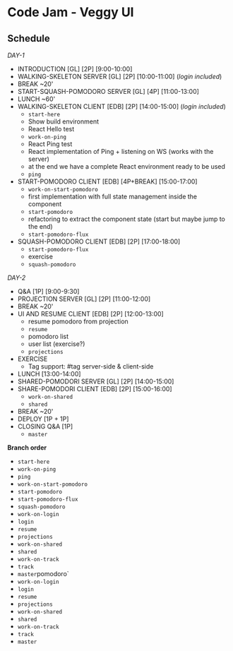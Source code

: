 Code Jam - Veggy UI
===

**Schedule**
--

*DAY-1*

- INTRODUCTION [GL] [2P] [9:00-10:00]
- WALKING-SKELETON SERVER [GL] [2P] [10:00-11:00] (*login included*)
- BREAK ~20'
- START-SQUASH-POMODORO SERVER [GL] [4P] [11:00-13:00]
- LUNCH ~60'
- WALKING-SKELETON CLIENT [EDB] [2P] [14:00-15:00] (*login included*)
    - `start-here`
    - Show build environment
    - React Hello test
    - `work-on-ping`
    - React Ping test
    - React implementation of Ping + listening on WS (works with the server)
    - at the end we have a complete React environment ready to be used
    - `ping`
- START-POMODORO CLIENT [EDB] [4P+BREAK] [15:00-17:00]
    - `work-on-start-pomodoro`
    - first implementation with full state management inside the component
    - `start-pomodoro`
    - refactoring to extract the component state (start but maybe jump to the end)
    - `start-pomodoro-flux`
- SQUASH-POMODORO CLIENT [EDB] [2P] [17:00-18:00]
    - `start-pomodoro-flux`
    - exercise
    - `squash-pomodoro`

*DAY-2*

- Q&A [1P] [9:00-9:30]
- PROJECTION SERVER [GL] [2P] [11:00-12:00]
- BREAK ~20'
- UI AND RESUME CLIENT [EDB] [2P] [12:00-13:00]
    - resume pomodoro from projection
    - `resume`
    - pomodoro list
    - user list (exercise?)
    - `projections`
- EXERCISE
    - Tag support: #tag server-side & client-side
- LUNCH [13:00-14:00]
- SHARED-POMODORI SERVER [GL] [2P] [14:00-15:00]
- SHARE-POMODORI CLIENT [EDB] [2P] [15:00-16:00]
    - `work-on-shared`
    - `shared`
- BREAK ~20'
- DEPLOY [1P + 1P] 
- CLOSING Q&A [1P]
    - `master`

**Branch order**
- `start-here`
- `work-on-ping`
- `ping`
- `work-on-start-pomodoro`
- `start-pomodoro`
- `start-pomodoro-flux`
- `squash-pomodoro`
- `work-on-login`
- `login`
- `resume`
- `projections`
- `work-on-shared`
- `shared`
- `work-on-track`
- `track`
- `master`pomodoro`
- `work-on-login`
- `login`
- `resume`
- `projections`
- `work-on-shared`
- `shared`
- `work-on-track`
- `track`
- `master`